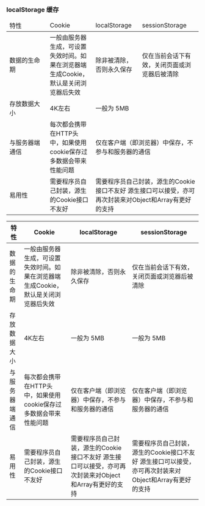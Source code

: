 ### localStorage 缓存

<table>
    <thead>
        <tr>
        <td width="90px">特性</td>
        <td>Cookie</td>
        <td>localStorage</td>
        <td>sessionStorage</td>
        </tr>
    </thead>
    <tbody>
        <tr>
        <td>数据的生命期</td>
        <td>一般由服务器生成，可设置失效时间。如果在浏览器端生成Cookie，默认是关闭浏览器后失效</td>
        <td>除非被清除，否则永久保存</td>
        <td>仅在当前会话下有效，关闭页面或浏览器后被清除</td>
        </tr>
        <tr>
        <td>存放数据大小</td>
        <td>4K左右</td>
        <td colspan="2">一般为 5MB</td>
        </tr>
        <tr>
        <td>与服务器端通信</td>
        <td>每次都会携带在HTTP头中，如果使用cookie保存过多数据会带来性能问题</td>
        <td colspan="2">仅在客户端（即浏览器）中保存，不参与和服务器的通信</td>
        </tr>
        <tr>
        <td>易用性</td>
        <td>需要程序员自己封装，源生的Cookie接口不友好</td>
        <td colspan="2">需要程序员自己封装，源生的Cookie接口不友好	源生接口可以接受，亦可再次封装来对Object和Array有更好的支持</td>
        </tr>
    </tbody>
</table>

|特性|Cookie|localStorage|sessionStorage|
|--|--|--|--|
|数据的生命期|一般由服务器生成，可设置失效时间。如果在浏览器端生成Cookie，默认是关闭浏览器后失效|除非被清除，否则永久保存|仅在当前会话下有效，关闭页面或浏览器后被清除|
|存放数据大小 |4K左右|一般为 5MB|一般为 5MB|
|与服务器端通信 |每次都会携带在HTTP头中，如果使用cookie保存过多数据会带来性能问题 | 仅在客户端（即浏览器）中保存，不参与和服务器的通信 | 仅在客户端（即浏览器）中保存，不参与和服务器的通信|
|易用性 |需要程序员自己封装，源生的Cookie接口不友好|需要程序员自己封装，源生的Cookie接口不友好	源生接口可以接受，亦可再次封装来对Object和Array有更好的支持|需要程序员自己封装，源生的Cookie接口不友好	源生接口可以接受，亦可再次封装来对Object和Array有更好的支持|
